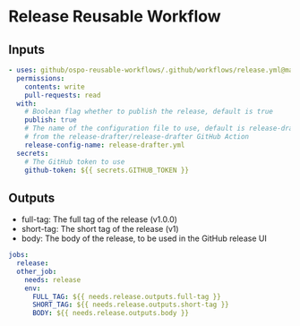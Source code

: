 # Release Reusable Workflow

## Inputs

```yaml
- uses: github/ospo-reusable-workflows/.github/workflows/release.yml@main
  permissions:
    contents: write
    pull-requests: read
  with:
    # Boolean flag whether to publish the release, default is true
    publish: true
    # The name of the configuration file to use, default is release-drafter.yml
    # from the release-drafter/release-drafter GitHub Action
    release-config-name: release-drafter.yml
  secrets:
    # The GitHub token to use
    github-token: ${{ secrets.GITHUB_TOKEN }}
```

## Outputs

- full-tag: The full tag of the release (v1.0.0)
- short-tag: The short tag of the release (v1)
- body: The body of the release, to be used in the GitHub release UI

```yaml
jobs:
  release:
  other_job:
    needs: release
    env:
      FULL_TAG: ${{ needs.release.outputs.full-tag }}
      SHORT_TAG: ${{ needs.release.outputs.short-tag }}
      BODY: ${{ needs.release.outputs.body }}
```
